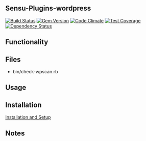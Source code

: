 ## Sensu-Plugins-wordpress

[ ![Build Status](https://travis-ci.org/sensu-plugins/sensu-plugins-wordpress.svg?branch=master)](https://travis-ci.org/sensu-plugins/sensu-plugins-wordpress)
[![Gem Version](https://badge.fury.io/rb/sensu-plugins-wordpress.svg)](http://badge.fury.io/rb/sensu-plugins-wordpress)
[![Code Climate](https://codeclimate.com/github/sensu-plugins/sensu-plugins-wordpress/badges/gpa.svg)](https://codeclimate.com/github/sensu-plugins/sensu-plugins-wordpress)
[![Test Coverage](https://codeclimate.com/github/sensu-plugins/sensu-plugins-wordpress/badges/coverage.svg)](https://codeclimate.com/github/sensu-plugins/sensu-plugins-wordpress)
[![Dependency Status](https://gemnasium.com/sensu-plugins/sensu-plugins-wordpress.svg)](https://gemnasium.com/sensu-plugins/sensu-plugins-wordpress)

## Functionality

## Files
 * bin/check-wpscan.rb

## Usage

## Installation

[Installation and Setup](http://sensu-plugins.io/docs/installation_instructions.html)

## Notes
